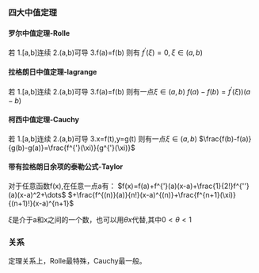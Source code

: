 ### 四大中值定理
#### 罗尔中值定理-Rolle
若
1.[a,b]连续
2.(a,b)可导
3.f(a)=f(b)
则有
$f^{'}(\xi)=0,\xi \in (a,b)$


#### 拉格朗日中值定理-lagrange
若
1.[a,b]连续
2.(a,b)可导
3.f(a)=f(b)
则有一点$\xi \in (a,b)$
$f(a)-f(b)=f^{'}(\xi))(a-b)$
#### 柯西中值定理-Cauchy
若
1.[a,b]连续
2.(a,b)可导
3.x=f(t),y=g(t)
则有一点$\xi \in (a,b)$
$\frac{f(b)-f(a)}{g(b)-g(a)}=\frac{f^{'}(\xi)}{g^{'}(\xi)}$

#### 带有拉格朗日余项的泰勒公式-Taylor

对于任意函数f(x),在任意一点a有：
$f(x)=f(a)+f^{'}(a)(x-a)+\frac{1}{2!}f^{''}(a)(x-a)^2+\dots$
$+\frac{f^{(n)}(a)}{n!}(x-a)^{(n)}+\frac{f^{n+1}(\xi)}{(n+1)!}(x-a)^{n+1}$

$\xi$是介于a和x之间的一个数，也可以用$\theta x$代替,其中$0<\theta<1$


### 关系
定理关系上，Rolle最特殊，Cauchy最一般。